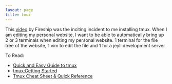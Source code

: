 ```yaml
---
layout: page  
title: tmux
---
```


This [video](https://www.youtube.com/watch?v=vtB1J_zCv8I) by Fireship was the inciting incident to me installing tmux. When I am editing my personal website, I want to be able to automatically bring up 2 or 3 terminals when editing my personal website. 1 terminal for the file tree of the website, 1 vim to edit the file and 1 for a jeyll development server

To Read:
- [Quick and Easy Guide to tmux](https://hamvocke.com/blog/a-quick-and-easy-guide-to-tmux/#user-content-fn-1)
- [tmux:Getting Started](https://github.com/tmux/tmux/wiki/Getting-Started)
- [Tmux Cheat Sheet & Quick Reference](https://tmuxcheatsheet.com/)